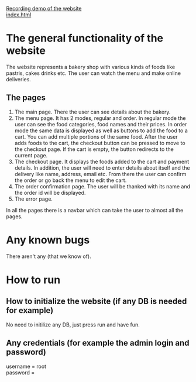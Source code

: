 [Recording demo of the website](Hadarim-Bakery.mp4)<br>
[index.html](api/index.html)

# The general functionality of the website
The website represents a bakery shop with various kinds of foods like pastris, cakes drinks etc.
The user can watch the menu and make online deliveries.

## The pages
1. The main page. There the user can see details about the bakery.
2. The menu page. It has 2 modes, regular and order. In regular mode the user can see the food categories, food names and their prices.
   In order mode the same data is displayed as well as buttons to add the food to a cart. You can add multiple portions of the same food.
   After the user adds foods to the cart, the checkout button can be pressed to move to the checkout page. If the cart is empty, the button redirects to the current page.
3. The checkout page. It displays the foods added to the cart and payment details. In addition, the user will need to enter details about itself and the delivery like name, address, email etc.
   From there the user can confirm the order or go back the menu to edit the cart.
4. The order confirmation page. The user will be thanked with its name and the order id will be displayed.
5. The error page.

In all the pages there is a navbar which can take the user to almost all the pages.

# Any known bugs
There aren't any (that we know of).

# How to run
## How to initialize the website (if any DB is needed for example)
No need to initilize any DB, just press run and have fun.
## Any credentials (for example the admin login and password)
username = root<br>
password = 
